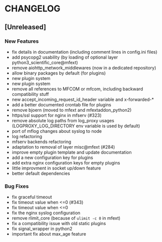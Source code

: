 # CHANGELOG


## [Unreleased]

### New Features
- fix details in documentation (including comment lines in config.ini files)
- add psycopg2 usability (by loading of optional layer python3_scientific_core@mfext)
- remove aiohttp_metwork_middlewares (now in a dedicated repository)
- allow binary packages by default (for plugins)
- new plugin system
- new plugin system
- remove all references to MFCOM or mfcom, including backward compatibility stuff
- new accept_incoming_request_id_header variable and x-forwarded-*
- add a better documented crontab file for plugins
- remove bjoern (moved to mfext and mfextaddon_python2)
- https/ssl support for nginx in mfserv (#323)
- remove absolute log paths from log_proxy usages (LOGPROXY_LOG_DIRECTORY env variable is used by default)
- port of mflog changes about syslog to node
- log refactoring
- mfserv backends refactoring
- adaptation to removal of layer misc@mfext (#284)
- improve empty plugin template and update documentation
- add a new configuration key for plugins
- add extra nginx configuration keys for empty plugins
- little improvment in socket up/down feature
- better default dependencies


### Bug Fixes
- fix graceful timeout
- fix timeout value when <=0 (#343)
- fix timeout value when <=0
- fix the nginx syslog configuration
- remove rlimit_core (because of `ulimit -c 0` in mfext)
- fix a compatibility issue with old static plugins
- fix signal_wrapper in python2
- important fix about max_age feature





